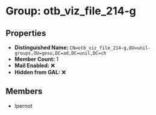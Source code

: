 # Group: otb_viz_file_214-g

## Properties

- **Distinguished Name:** `CN=otb_viz_file_214-g,OU=unil-groups,OU=gesu,DC=ad,DC=unil,DC=ch`
- **Member Count:** 1
- **Mail Enabled:** ❌
- **Hidden from GAL:** ❌

## Members

- lpernot
